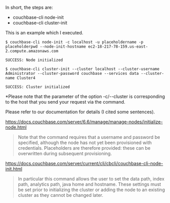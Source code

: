 In short, the steps are:
- couchbase-cli node-init
- couchbase-cli cluster-init
 
This is an example which I executed.
```
$ couchbase-cli node-init -c localhost -u placeholdername -p placeholderpwd --node-init-hostname ec2-18-217-78-159.us-east-2.compute.amazonaws.com

SUCCESS: Node initialized

$ couchbase-cli cluster-init --cluster localhost --cluster-username Administrator --cluster-password couchbase --services data --cluster-name Cluster4

SUCCESS: Cluster initialized
```
 
*Please note that the parameter of the option -c/--cluster is corresponding to the host that you send your request via the command.

Please refer to our documentation for details (I cited some sentences).

https://docs.couchbase.com/server/6.6/manage/manage-nodes/initialize-node.html

> Note that the command requires that a username and password be specified, although the node has not yet been provisioned with credentials. Placeholders are therefore provided: these can be overwritten during subsequent provisioning.
 
https://docs.couchbase.com/server/current/cli/cbcli/couchbase-cli-node-init.html

> In particular this command allows the user to set the data path, index path, analytics path, java home and hostname. These settings must be set prior to initializing the cluster or adding the node to an existing cluster as they cannot be changed later. 
